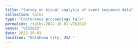 ```yaml
---
title: "Survey on visual analysis of event sequence data"
collection: talks
type: "Conference proceedings talk"
permalink: /talks/2022-10-01-VIS2022
venue: "VIS2022"
date: 2022-10-01
location: "Oklahoma City, USA "
---
```

